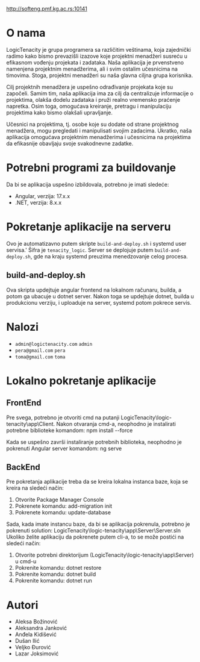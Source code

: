 http://softeng.pmf.kg.ac.rs:10141

# O nama

LogicTenacity je grupa programera sa različitim veštinama, koja zajednički radimo kako bismo prevazišli izazove koje projektni menadžeri susreću u efikasnom vođenju projekata i zadataka. Naša aplikacija je prvenstveno namenjena projektnim menadžerima, ali i svim ostalim učesnicima na timovima. Stoga, projektni menadžeri su naša glavna ciljna grupa korisnika.

Cilj projektnih menadžera je uspešno odrađivanje projekata koje su započeli. Samim tim, naša aplikacija ima za cilj da centralizuje informacije o projektima, olakša dodelu zadataka i pruži realno vremensko praćenje napretka. Osim toga, omogućava kreiranje, pretragu i manipulaciju projektima kako bismo olakšali upravljanje.

Učesnici na projektima, tj. osobe koje su dodate od strane projektnog menadžera, mogu pregledati i manipulisati svojim zadacima. Ukratko, naša aplikacija omogućava projektnim menadžerima i učesnicima na projektima da efikasnije obavljaju svoje svakodnevne zadatke.

# Potrebni programi za buildovanje

Da bi se aplikacija uspešno izbildovala, potrebno je imati sledeće:

- Angular, verzija: 17.x.x
- .NET, verzija: 8.x.x

# Pokretanje aplikacije na serveru

Ovo je automatizavno putem skripte `build-and-deploy.sh` i systemd user servisa.'
Šifra je `tenacity_logic`.
Server se deplojuje putem `build-and-deploy.sh`, gde na kraju systemd preuzima menedzovanje celog procesa.

## build-and-deploy.sh

Ova skripta updejtuje angular frontend na lokalnom računaru, builda, a potom ga ubacuje u dotnet server.
Nakon toga se updejtuje dotnet, builda u produkcionu verziju, i uploaduje na server, systemd potom pokrece servis.


# Nalozi

- `admin@logictenacity.com` `admin`
- `pera@gmail.com` `pera`
- `toma@gmail.com` `toma`

# Lokalno pokretanje aplikacije

## FrontEnd

Pre svega, potrebno je otvoriti cmd na putanji LogicTenacity\logic-tenacity\app\Client. Nakon otvaranja cmd-a, neophodno je instalirati potrebne biblioteke komandom: npm install --force

Kada se uspešno završi instaliranje potrebnih biblioteka, neophodno je pokrenuti Angular server komandom: ng serve


## BackEnd

Pre pokretanja aplikacije treba da se kreira lokalna instanca baze, koja se kreira na sledeći način:

1. Otvorite Package Manager Console
2. Pokrenete komandu: add-migration init
3. Pokrenete komandu: update-database


Sada, kada imate instancu baze, da bi se aplikacija pokrenula, potrebno je pokrenuti solution: LogicTenacity\logic-tenacity\app\Server\Server.sln
Ukoliko želite aplikaciju da pokrenete putem cli-a, to se može postići na sledeći način:

1. Otvorite potrebni direktorijum (LogicTenacity\logic-tenacity\app\Server) u cmd-u
2. Pokrenite komandu: dotnet restore
3. Pokrenite komandu: dotnet build
4. Pokrenite komandu: dotnet run


# Autori

- Aleksa Božinović
- Aleksandra Janković
- Anđela Kidišević
- Dušan Ilić
- Veljko Đurović
- Lazar Joksimović
